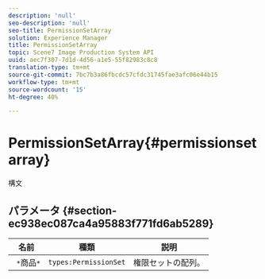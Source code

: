 ```yaml
---
description: 'null'
seo-description: 'null'
seo-title: PermissionSetArray
solution: Experience Manager
title: PermissionSetArray
topic: Scene7 Image Production System API
uuid: aec7f307-7d1d-4d56-a1e5-55f82983c8c8
translation-type: tm+mt
source-git-commit: 7bc7b3a86fbcdc57cfdc31745fae3afc06e44b15
workflow-type: tm+mt
source-wordcount: '15'
ht-degree: 40%

---
```



# PermissionSetArray{#permissionsetarray}

構文

## パラメータ {#section-ec938ec087ca4a95883f771fd6ab5289}

| 名前 | 種類 | 説明 |
|---|---|---|
| ` *`商品`*` | `types:PermissionSet` | 権限セットの配列。 |

